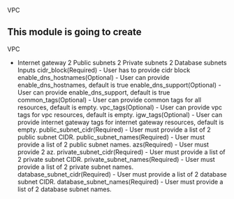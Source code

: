 VPC
## This module is going to create

VPC
* Internet gateway
2 Public subnets
2 Private subnets
2 Database subnets
Inputs
cidr_block(Required) - User has to provide cidr block
enable_dns_hostnames(Optional) - User can provide enable_dns_hostnames, default is true
enable_dns_support(Optional) - User can provide enable_dns_support, default is true
common_tags(Optional) - User can provide common tags for all resources, default is empty.
vpc_tags(Optional) - User can provide vpc tags for vpc resources, default is empty.
igw_tags(Optional) - User can provide internet gateway tags for internet gateway resources, default is empty.
public_subnet_cidr(Required) - User must provide a list of 2 public subnet CIDR.
public_subnet_names(Required) - User must provide a list of 2 public subnet names.
azs(Required) - User must provide 2 az.
private_subnet_cidr(Required) - User must provide a list of 2 private subnet CIDR.
private_subnet_names(Required) - User must provide a list of 2 private subnet names.
database_subnet_cidr(Required) - User must provide a list of 2 database subnet CIDR.
database_subnet_names(Required) - User must provide a list of 2 database subnet names.